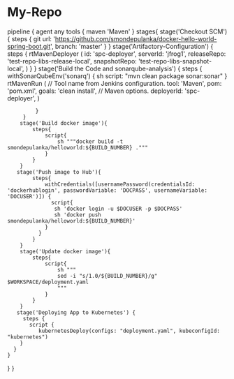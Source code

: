 # My-Repo


pipeline {
    agent any
     tools {
    maven 'Maven'
  }
    stages{
        stage('Checkout SCM') {
      steps {
          git url: 'https://github.com/smondepulanka/docker-hello-world-spring-boot.git',
          branch: 'master'
        }
      }
         stage('Artifactory-Configuration') {
            steps {
                rtMavenDeployer (
                    id: 'spc-deployer',
                    serverId: 'jfrog1',
                    releaseRepo: 'test-repo-libs-release-local',
                    snapshotRepo: 'test-repo-libs-snapshot-local',
                )
            }
        }
         stage('Build the Code and sonarqube-analysis') {
             steps {
                withSonarQubeEnv('sonarq') {
                    sh script: "mvn clean package sonar:sonar"
                }
            rtMavenRun (
                    // Tool name from Jenkins configuration.
                    tool: 'Maven',
                    pom: 'pom.xml',
                    goals: 'clean install',
                    // Maven options.
                    deployerId: 'spc-deployer',
                )

             }
         }
        stage('Build docker image'){
            steps{
                script{
                    sh """docker build -t smondepulanka/helloworld:${BUILD_NUMBER} ."""
                }
            }
        }
       stage('Push image to Hub'){
            steps{
                withCredentials([usernamePassword(credentialsId: 'dockerhublogin', passwordVariable: 'DOCPASS', usernameVariable: 'DOCUSER')]) {
                  script{
                   sh 'docker login -u $DOCUSER -p $DOCPASS'
                   sh 'docker push smondepulanka/helloworld:${BUILD_NUMBER}'
                }
              }
            }
        }
        stage('Update docker image'){
            steps{
                script{
                    sh """
                    sed -i "s/1.0/${BUILD_NUMBER}/g" $WORKSPACE/deployment.yaml
                    """
                }
            }
        }        
       stage('Deploying App to Kubernetes') {
         steps {
           script {
              kubernetesDeploy(configs: "deployment.yaml", kubeconfigId: "kubernetes")
        }
      }
    }
  }
} 
    
    
    
    
    
    

